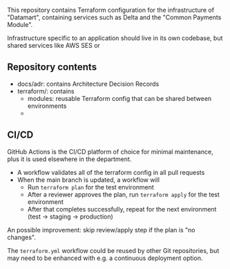 This repository contains Terraform configuration for the infrastructure of "Datamart", containing services such as Delta and the "Common Payments Module".

Infrastructure specific to an application should live in its own codebase, but shared services like AWS SES or 

## Repository contents

* docs/adr: contains Architecture Decision Records
* terraform/: contains
  * modules: reusable Terraform config that can be shared between environments
  * 

## CI/CD

GitHub Actions is the CI/CD platform of choice for minimal maintenance, plus it is used elsewhere in the department.

* A workflow validates all of the terraform config in all pull requests
* When the main branch is updated, a workflow will
  * Run `terraform plan` for the test environment
  * After a reviewer approves the plan, run `terraform apply` for the test environment
  * After that completes successfully, repeat for the next environment (test -> staging -> production)

An possible improvement: skip review/apply step if the plan is "no changes".

The `terraform.yml` workflow could be reused by other Git repositories, but may need to be enhanced with e.g. a continuous deployment option. 
